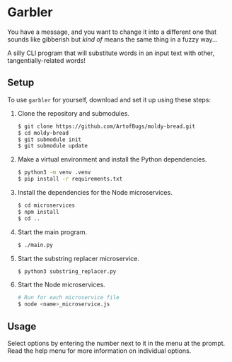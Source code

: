 # Garbler

You have a message, and you want to change it into a different one
that sounds like gibberish but *kind of* means the same thing in a fuzzy way...

A silly CLI program that will substitute words in an input text
with other, tangentially-related words!

## Setup

To use `garbler` for yourself, download and set it up using these steps:

1. Clone the repository and submodules.

    ```sh
    $ git clone https://github.com/ArtofBugs/moldy-bread.git
    $ cd moldy-bread
    $ git submodule init
    $ git submodule update
    ```

1. Make a virtual environment and install the Python dependencies.

    ```sh
    $ python3 -m venv .venv
    $ pip install -r requirements.txt
    ```

1. Install the dependencies for the Node microservices.

    ```sh
    $ cd microservices
    $ npm install
    $ cd ..
    ```

1. Start the main program.

    ```sh
    $ ./main.py
    ```

1. Start the substring replacer microservice.

    ```sh
    $ python3 substring_replacer.py
    ```

1. Start the Node microservices.

    ```sh
    # Run for each microservice file
    $ node <name>_microservice.js
    ```

## Usage

Select options by entering the number next to it in the menu at the prompt.
Read the help menu for more information on individual options.
